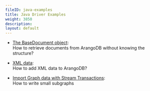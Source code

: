 ```yaml
---
fileID: java-examples
title: Java Driver Examples
weight: 3850
description: 
layout: default
---
```

- [The BaseDocument object](java-examples-base-document):<br>
  How to retrieve documents from ArangoDB without knowing the structure?

- [XML data](java-examples-xml-data):<br>
  How to add XML data to ArangoDB?

- [Import Graph data with Stream Transactions](java-examples-import-graph-data):<br>
  How to write small subgraphs
